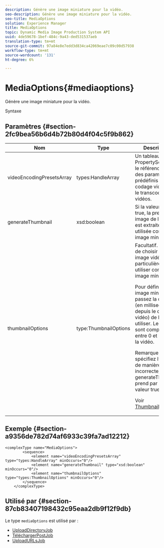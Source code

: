 ```yaml
---
description: Génère une image miniature pour la vidéo.
seo-description: Génère une image miniature pour la vidéo.
seo-title: MediaOptions
solution: Experience Manager
title: MediaOptions
topic: Dynamic Media Image Production System API
uuid: 4de59678-1bef-484c-9a43-ded531537aeb
translation-type: tm+mt
source-git-commit: 97a84e8e7edd3d834ca42069eae7c09c00d57938
workflow-type: tm+mt
source-wordcount: '131'
ht-degree: 6%

---
```



# MediaOptions{#mediaoptions}

Génère une image miniature pour la vidéo.

Syntaxe

## Paramètres {#section-2fc9bea56b6d4b72b80d4f04c5f9b862}

<table id="table_04100BB8ABD84EF68B0A7CE3AD946414"> 
 <thead> 
  <tr> 
   <th colname="col1" class="entry"> Nom </th> 
   <th colname="col2" class="entry"> Type </th> 
   <th colname="col3" class="entry"> Description </th> 
  </tr> 
 </thead>
 <tbody> 
  <tr> 
   <td colname="col1"> <span class="codeph"> <span class="varname"> videoEncodingPresetsArray</span> </span> </td> 
   <td colname="col2"> <span class="codeph"> types:HandleArray</span> </td> 
   <td colname="col3">Un tableau de <span class="codeph"> PropertySet</span> gère le référencement des paramètres prédéfinis de codage vidéo pour le transcodage des vidéos. </td> 
  </tr> 
  <tr> 
   <td colname="col1"> <span class="codeph"> <span class="varname"> generateThumbnail</span> </span> </td> 
   <td colname="col2"> <span class="codeph"> xsd:boolean</span> </td> 
   <td colname="col3"> Si la valeur est true, la première image de la vidéo est extraite et utilisée comme image miniature. </td> 
  </tr> 
  <tr> 
   <td colname="col1"> <span class="codeph"> <span class="varname"> thumbnailOptions</span> </span> </td> 
   <td colname="col2"> <span class="codeph"> type:ThumbnailOptions</span> </td> 
   <td colname="col3">Facultatif. Permet de choisir une image vidéo particulière à utiliser comme image miniature. <p>Pour définir une image miniature, passez la durée (en millisecondes depuis le début vidéo) de l’image à utiliser. Les valeurs sont comprises entre 0 et la fin de la vidéo. <p>Remarque : Si vous spécifiez l’heure de manière incorrecte, <span class="codeph"> generateThumbnail</span> prend par défaut la valeur true. </p></p><p>Voir <a href="../../types/c-data-types/r-thumbnail-options.md#reference-370088b0a4ce4096b9b3e5489a368b5c" format="dita" scope="local"> ThumbnailOptions</a>. </p></td> 
  </tr> 
 </tbody> 
</table>

## Exemple {#section-a9356de782d74af6933c39fa7ad12212}

```
<complexType name="MediaOptions">
        <sequence>
            <element name="videoEncodingPresetsArray" type="types:HandleArray" minOccurs="0"/>
            <element name="generateThumbnail" type="xsd:boolean" minOccurs="0"/>
            <element name="thumbnailOptions" type="types:ThumbnailOptions" minOccurs="0"/>
        </sequence>
    </complexType>
```

## Utilisé par {#section-87cb83407198432c95eaa2db9f12f9db}

Le type `mediaOptions` est utilisé par :

* [UploadDirectoryJob](../../types/c-data-types/r-upload-directory-job.md#reference-e707ebf53b074c49ad983d1886e0bbb6)
* [TéléchargerPostJob](../../types/c-data-types/r-upload-post-job.md#reference-bca2339b593f4637a687c33937215ef4)
* [UploadURLsJob](../../types/c-data-types/r-upload-urls-job.md#reference-8e9bc895268c4321b233dbeadc990398)

